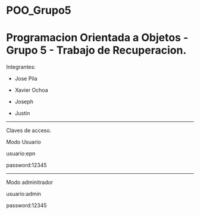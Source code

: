 # POO_Grupo5
# Programacion Orientada a Objetos - Grupo 5 - Trabajo de Recuperacion.

Integrantes: 

* Jose Pila
 
* Xavier Ochoa

* Joseph

* Justin  
--------------------------------------
Claves de acceso.

Modo Usuario

   usuario:epn

   password:12345

-------------------------------------
Modo adminitrador

   usuario:admin

   password:12345
